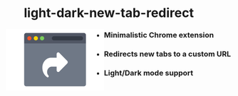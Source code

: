 
# light-dark-new-tab-redirect

<img src="images/promotional.png" align="left" height="140" style="margin-left: -40px">

* <h3>Minimalistic Chrome extension</h3>
* <h3>Redirects new tabs to a custom URL</h3>
* <h3>Light/Dark mode support</h3>
